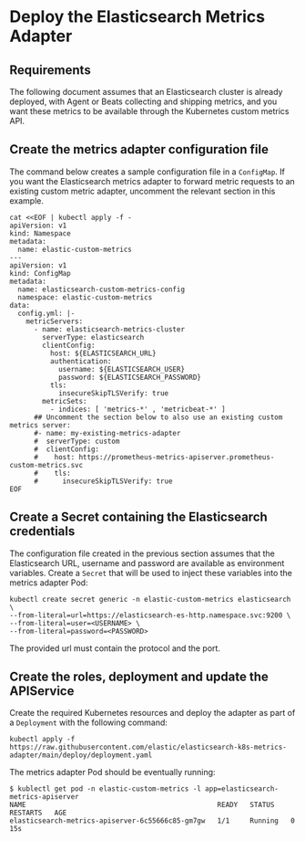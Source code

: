# Deploy the Elasticsearch Metrics Adapter

## Requirements

The following document assumes that an Elasticsearch cluster is already deployed, with Agent or Beats collecting and shipping metrics, and you want these metrics to be available through the Kubernetes custom metrics API.

## Create the metrics adapter configuration file

The command below creates a sample configuration file in a `ConfigMap`. If you want the Elasticsearch metrics adapter to forward metric requests to an existing custom metric adapter, uncomment the relevant section in this example.

```
cat <<EOF | kubectl apply -f -
apiVersion: v1
kind: Namespace
metadata:
  name: elastic-custom-metrics
---
apiVersion: v1
kind: ConfigMap
metadata:
  name: elasticsearch-custom-metrics-config
  namespace: elastic-custom-metrics
data:
  config.yml: |-
    metricServers:
      - name: elasticsearch-metrics-cluster
        serverType: elasticsearch
        clientConfig:
          host: ${ELASTICSEARCH_URL}
          authentication:
            username: ${ELASTICSEARCH_USER}
            password: ${ELASTICSEARCH_PASSWORD}
          tls:
            insecureSkipTLSVerify: true
        metricSets:
          - indices: [ 'metrics-*' , 'metricbeat-*' ]
      ## Uncomment the section below to also use an existing custom metrics server:
      #- name: my-existing-metrics-adapter
      #  serverType: custom
      #  clientConfig:
      #    host: https://prometheus-metrics-apiserver.prometheus-custom-metrics.svc
      #    tls:
      #      insecureSkipTLSVerify: true
EOF
```

## Create a Secret containing the Elasticsearch credentials

The configuration file created in the previous section assumes that the Elasticsearch URL, username and password are available as environment variables. Create a `Secret` that will be used to inject these variables into the metrics adapter Pod:

```
kubectl create secret generic -n elastic-custom-metrics elasticsearch \
--from-literal=url=https://elasticsearch-es-http.namespace.svc:9200 \
--from-literal=user=<USERNAME> \
--from-literal=password=<PASSWORD>
```

The provided url must contain the protocol and the port.

## Create the roles, deployment and update the APIService

Create the required Kubernetes resources and deploy the adapter as part of a `Deployment` with the following command:

`kubectl apply -f https://raw.githubusercontent.com/elastic/elasticsearch-k8s-metrics-adapter/main/deploy/deployment.yaml`

The metrics adapter Pod should be eventually running:

```
$ kublectl get pod -n elastic-custom-metrics -l app=elasticsearch-metrics-apiserver
NAME                                               READY   STATUS    RESTARTS   AGE
elasticsearch-metrics-apiserver-6c55666c85-gm7gw   1/1     Running   0          15s
```